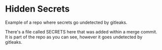 # Hidden Secrets

Example of a repo where secrets go undetected by gitleaks.

There's a file called SECRETS here that was added within a merge commit.
It is part of the repo as you can see, however it goes undetected by gitleaks.
